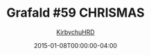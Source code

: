---
title: "Grafald #59 CHRISMAS"
type: "image"
date: 2015-01-08T00:00:00-04:00
draft: false
categories:
- blog
- projects
- grafald
image_path: "../img/2015/59.png"
alt_text: ""
is_subpage: true
author: "[KirbychuHRD](https://cohost.org/KirbychuHRD)"
---